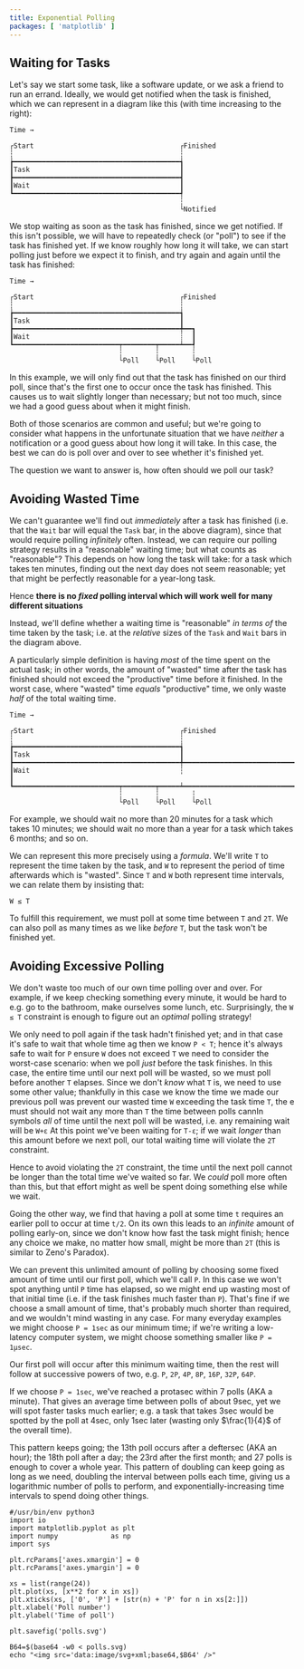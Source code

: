 ```yaml
---
title: Exponential Polling
packages: [ 'matplotlib' ]
---
```


## Waiting for Tasks ##

Let's say we start some task, like a software update, or we ask a friend to
run an errand. Ideally, we would get notified when the task is finished, which
we can represent in a diagram like this (with time increasing to the right):

```
Time →

┌Start                                    ┌Finished
┆                                         ┆
┢━━━━━━━━━━━━━━━━━━━━━━━━━━━━━━━━━━━━━━━━━┪
┃Task                                     ┃
┣━━━━━━━━━━━━━━━━━━━━━━━━━━━━━━━━━━━━━━━━━┫
┃Wait                                     ┃
┗━━━━━━━━━━━━━━━━━━━━━━━━━━━━━━━━━━━━━━━━━┩
                                          ┆
                                          └Notified
```

We stop waiting as soon as the task has finished, since we get notified. If this
isn't possible, we will have to repeatedly check (or "poll") to see if the task
has finished yet. If we know roughly how long it will take, we can start polling
just before we expect it to finish, and try again and again until the task has
finished:

```
Time →

┌Start                                    ┌Finished
┆                                         ┆
┢━━━━━━━━━━━━━━━━━━━━━━━━━━━━━━━━━━━━━━━━━┪
┃Task                                     ┃
┣━━━━━━━━━━━━━━━━━━━━━━━━━━━━━━━━━━━━━━━━━╇━━┓
┃Wait                                     ┊  ┃
┗━━━━━━━━━━━━━━━━━━━━━━━━━━┯━━━━━━━━┯━━━━━┷━━┩
                           ┆        ┆        ┆
                           └Poll    └Poll    └Poll
```

In this example, we will only find out that the task has finished on our third
poll, since that's the first one to occur once the task has finished. This
causes us to wait slightly longer than necessary; but not too much, since we had
a good guess about when it might finish.

Both of those scenarios are common and useful; but we're going to consider what
happens in the unfortunate situation that we have *neither* a notification or a
good guess about how long it will take. In this case, the best we can do is poll
over and over to see whether it's finished yet.

The question we want to answer is, how often should we poll our task?

## Avoiding Wasted Time #

We can't guarantee we'll find out *immediately* after a task has finished (i.e.
that the `Wait` bar will equal the `Task` bar, in the above diagram), since that
would require polling *infinitely* often. Instead, we can require our polling
strategy results in a "reasonable" waiting time; but what counts as
"reasonable"? This depends on how long the task will take: for a task which
takes ten minutes, finding out the next day does not seem reasonable; yet that
might be perfectly reasonable for a year-long task.

Hence **there is no *fixed* polling interval which will work well for many
different situations**

Instead, we'll define whether a waiting time is "reasonable" *in terms of* the
time taken by the task; i.e. at the *relative* sizes of the `Task` and `Wait`
bars in the diagram above.

A particularly simple definition is having *most* of the time spent on the actual task; in other words, the amount of "wasted" time after the
task has finished should not exceed the "productive" time before it finished.
In the worst case, where "wasted" time *equals* "productive" time, we only waste *half* of the total waiting time.

```
Time →

┌Start                                    ┌Finished
┆                                         ┆
┢━━━━━━━━━━━━━━━━━━━━━━━━━━━━━━━━━━━━━━━━━┪
┃Task                                     ┃
┣━━━━━━━━━━━━━━━━━━━━━━━━━━━━━━━━━━━━━━━━━╇━━━━━━━━━━━━━━━━━━━━━━━━━━━━━━━━━━━━━━━━━┓
┃Wait                                     ┆                                         ┃
┗━━━━━━━━━━━━━━━━━━━━━━━━━━┯━━━━━━━━┯━━━━━┷━━━━━━━━━━━━━━━━━━━━━━━━━━━━━━━━━━━━━━━━━┩
                           ┆        ┆        ┆
                           └Poll    └Poll    └Poll
```

For example, we should wait no more than 20 minutes for a task which takes 10 minutes; we should wait no more than a year for a task which takes 6 months; and so on.

We can represent this more precisely using a *formula*. We'll write `T` to
represent the time taken by the task, and `W` to represent the period of time
afterwards which is "wasted". Since `T` and `W` both represent time intervals, we can relate them by insisting that:

```
W ≤ T
```

To fulfill this requirement, we must poll at some time between `T` and `2T`. We can also poll as many times as we like *before* `T`, but the task won't be finished yet.

## Avoiding Excessive Polling ##

We don't waste too much of our own time polling over and over. For example, if we keep checking something every minute, it would be hard to e.g. go to the bathroom, make ourselves some lunch, etc. Surprisingly, the `W ≤ T` constraint is enough to figure out an *optimal* polling strategy!

We only need to poll again if the task hadn't finished yet; and in that case it's safe to wait that whole time ag then we know `P < T`; hence it's always safe to wait for `P` ensure `W` does not exceed `T` we need to consider the worst-case scenario: when we poll *just* before the task finishes.  In this case, the entire time until our next poll will be wasted, so we must poll before another `T` elapses. Since we don't *know* what `T` is, we need to use some other value; thankfully in this case we know the time we made our previous poll was prevent our wasted time `W` exceeding the task time `T`, the e must should not wait any more than `T` the time between polls cannIn symbols *all* of time until the next poll will be wasted, i.e. any remaining wait will be `W+ε` At this point we've been waiting for `T-ε`; if we wait *longer* than this amount before we next poll, our total waiting time will violate the `2T` constraint.

Hence to avoid violating the `2T` constraint, the time until the next poll
cannot be longer than the total time we've waited so far. We *could* poll more
often than this, but that effort might as well be spent doing something else
while we wait.

Going the other way, we find that having a poll at some time `t` requires an
earlier poll to occur at time `t/2`. On its own this leads to an *infinite*
amount of polling early-on, since we don't know how fast the task might finish;
hence any choice we make, no matter how small, might be more than `2T`
(this is similar to Zeno's Paradox).

We can prevent this unlimited amount of polling by choosing some fixed amount of
time until our first poll, which we'll call `P`. In this case we won't spot
anything until `P` time has elapsed, so we might end up wasting most of that
initial time (i.e. if the task finishes much faster than `P`). That's fine if we
choose a small amount of time, that's probably much shorter than required, and
we wouldn't mind wasting in any case. For many everyday examples we might choose
`P = 1sec` as our minimum time; if we're writing a low-latency computer system,
we might choose something smaller like `P = 1μsec`.

Our first poll will occur after this minimum waiting time, then the rest will
follow at successive powers of two, e.g. `P`, `2P`, `4P`, `8P`, `16P`, `32P`,
`64P`.

If we choose `P = 1sec`, we've reached a protasec within 7 polls (AKA a minute).
That gives an average time between polls of about 9sec, yet we will spot
faster tasks much earlier; e.g. a task that takes 3sec would be spotted by the
poll at 4sec, only 1sec later (wasting only $\frac{1}{4}$ of the overall time).

This pattern keeps going; the 13th poll occurs after a deftersec (AKA an hour);
the 18th poll after a day; the 23rd after the first month; and 27 polls is
enough to cover a whole year. This pattern of doubling can keep going as long as
we need, doubling the interval between polls each time, giving us a logarithmic
number of polls to perform, and exponentially-increasing time intervals to spend
doing other things.

```{pipe="python > /dev/null; pandoc -t json" .unwrap}
#/usr/bin/env python3
import io
import matplotlib.pyplot as plt
import numpy             as np
import sys

plt.rcParams['axes.xmargin'] = 0
plt.rcParams['axes.ymargin'] = 0

xs = list(range(24))
plt.plot(xs, [x**2 for x in xs])
plt.xticks(xs, ['0', 'P'] + [str(n) + 'P' for n in xs[2:]])
plt.xlabel('Poll number')
plt.ylabel('Time of poll')

plt.savefig('polls.svg')
```

```{pipe="sh | pandoc -f html -t json" .unwrap}
B64=$(base64 -w0 < polls.svg)
echo "<img src='data:image/svg+xml;base64,$B64' />"
```
